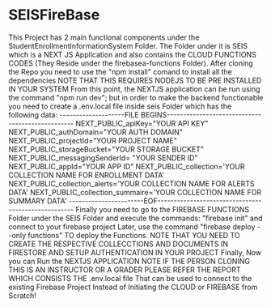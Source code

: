 # SEISFireBase
This Project has 2 main functional components under the StudentEnrollmentInformationSystem Folder.
The Folder under it is SEIS which is a NEXT JS Application and also contains the CLOUD FUNCTIONS CODES (They Reside under the firebasea-functions Folder).
After cloning the Repo you need to use the "npm install" comand to install all the dependencies NOTE THAT THIS REQUIRES NODEJS TO BE PRE INSTALLED IN YOUR SYSTEM
From this point, the NEXTJS application can be run using the command "npm run dev"; but in order to make the backend functionable you need to create a .env.local file inside seis Folder
which has the following data:
--------------------FILE BEGINS-------------------------------------------------
  NEXT_PUBLIC_apiKey="YOUR API KEY"
  NEXT_PUBLIC_authDomain="YOUR AUTH DOMAIN"
  NEXT_PUBLIC_projectId="YOUR PROJECT NAME"
  NEXT_PUBLIC_storageBucket="YOUR STORAGE BUCKET"
  NEXT_PUBLIC_messagingSenderId= "YOUR SENDER ID"
  NEXT_PUBLIC_appId="YOUR APP ID"
  NEXT_PUBLIC_collection='YOUR COLLECTION NAME FOR ENROLLMENT DATA'
  NEXT_PUBLIC_collection_alerts='YOUR COLLECTION NAME FOR ALERTS DATA'
  NEXT_PUBLIC_collection_summaire='YOUR COLLECTION NAME FOR SUMMARY DATA'
  -----------------------EOF----------------------------------------------------
Finally you need to go to the FIREBASE FUNCTIONS Folder under the SEIS Folder and execute the commands:
"firebase init" and connect to your firebase project
Later, use the command "firebase deploy --only functions" TO deploy the Functions.
NOTE THAT YOU NEED TO CREATE THE RESPECTIVE COLLECCTIONS AND DOCUMENTS IN FIRESTORE AND SETUP AUTHENTICATION IN YOUR PROJECT
Finally, Now you can Run the NEXTJS APPLICATION 
NOTE
IF THE PERSON CLONING THIS IS AN INSTRUCTOR OR A GRADER PLEASE REFER THE REPORT WHICH CONSISTS THE .env.local file That can be used to connect to the existing Firebase Project Instead of Initiating the CLOUD or FIREBASE from Scratch!
